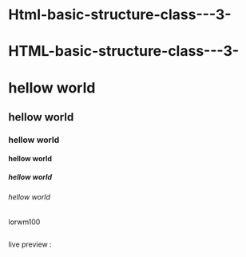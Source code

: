 # Html-basic-structure-class---3-
HTML-basic-structure-class---3-
================================
<!doctype html>
<html lang="en">
<html>
  <head>
    <meta charset="UTF-8">
    <meta name="viewport" content="width=device-width,initial-scale=1.0">
    <title>_project name_</title>
  </head>
  <body>
    <h1>hellow world</h1>
    <h2>hellow world</h2>
    <h3>hellow world</h3>
    <h4>hellow world</h4>
    <h5>hellow world</h5>
    <h6>hellow world</h6>
    <p>lorwm100</p>
    <img src="" alt="">
  </body>
</html>

live preview :
